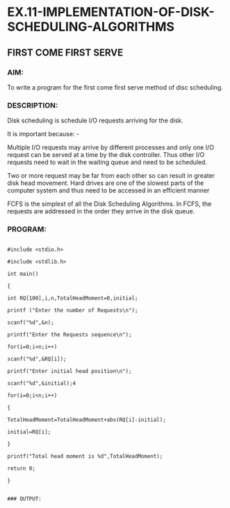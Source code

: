 # EX.11-IMPLEMENTATION-OF-DISK-SCHEDULING-ALGORITHMS
## FIRST COME FIRST SERVE

### AIM:
To write a program for the first come first serve method of disc scheduling.

### DESCRIPTION:
Disk scheduling is schedule I/O requests arriving for the disk.

It is important because: -

Multiple I/O requests may arrive by different processes and only one I/O request can be served at a time
by the disk controller. Thus other I/O requests need to wait in the waiting queue and need to be
scheduled.

Two or more request may be far from each other so can result in greater disk head movement.
Hard drives are one of the slowest parts of the computer system and thus need to be accessed in an
efficient manner

FCFS is the simplest of all the Disk Scheduling Algorithms. In FCFS, the requests are addressed in the
order they arrive in the disk queue.

### PROGRAM:
```/

#include <stdio.h>

#include <stdlib.h>

int main()

{

int RQ[100],i,n,TotalHeadMoment=0,initial;

printf ("Enter the number of Requests\n");

scanf("%d",&n);

printf("Enter the Requests sequence\n");

for(i=0;i<n;i++)

scanf("%d",&RQ[i]);

printf("Enter initial head position\n");

scanf("%d",&initial);4

for(i=0;i<n;i++)

{

TotalHeadMoment=TotalHeadMoment+abs(RQ[i]-initial);

initial=RQ[i];

}

printf("Total head moment is %d",TotalHeadMoment);

return 0;

}


### OUTPUT:

